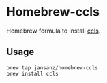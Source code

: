 # Homebrew-ccls

Homebrew formula to install [ccls](https://github.com/MaskRay/ccls).

## Usage

```
brew tap jansanz/homebrew-ccls
brew install ccls
```
